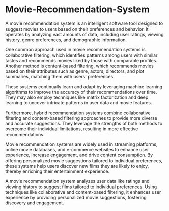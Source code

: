 # Movie-Recommendation-System
A movie recommendation system is an intelligent software tool designed to suggest movies to users based on their preferences and behavior. It operates by analyzing vast amounts of data, including user ratings, viewing history, genre preferences, and demographic information.

One common approach used in movie recommendation systems is collaborative filtering, which identifies patterns among users with similar tastes and recommends movies liked by those with comparable profiles. Another method is content-based filtering, which recommends movies based on their attributes such as genre, actors, directors, and plot summaries, matching them with users' preferences.

These systems continually learn and adapt by leveraging machine learning algorithms to improve the accuracy of their recommendations over time. They may also employ techniques like matrix factorization and deep learning to uncover intricate patterns in user data and movie features.

Furthermore, hybrid recommendation systems combine collaborative filtering and content-based filtering approaches to provide more diverse and accurate suggestions. They leverage the strengths of both methods to overcome their individual limitations, resulting in more effective recommendations.

Movie recommendation systems are widely used in streaming platforms, online movie databases, and e-commerce websites to enhance user experience, increase engagement, and drive content consumption. By offering personalized movie suggestions tailored to individual preferences, these systems help users discover new films they are likely to enjoy, thereby enriching their entertainment experience.



A movie recommendation system analyzes user data like ratings and viewing history to suggest films tailored to individual preferences. Using techniques like collaborative and content-based filtering, it enhances user experience by providing personalized movie suggestions, fostering discovery and engagement.
